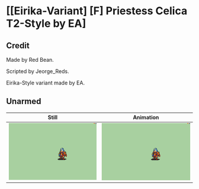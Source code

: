 # [\[Eirika-Variant\] \[F\] Priestess Celica T2-Style by EA]

## Credit

Made by Red Bean.

Scripted by Jeorge_Reds.

Eirika-Style variant made by EA.
	
## Unarmed

| Still | Animation |
| :---: | :-------: |
| ![Unarmed still](./Unarmed_000.png) | ![Unarmed animation](./Unarmed.gif) |
